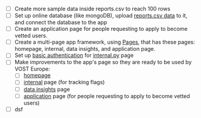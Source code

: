 - [ ] Create more sample data inside reports.csv to reach 100 rows
- [ ] Set up online database (like mongoDB), upload [reports.csv data](https://github.com/Coding-with-Adam/response-reporting-dashboard/blob/main/reports.csv) to it, and connect the database to the app
- [ ] Create an application page for people requesting to apply to become vetted users.
- [ ] Create a multi-page app framework, using [Pages](https://dash.plotly.com/urls#dash-pages), that has these pages: homepage, internal, data insights, and application page.
- [ ] Set up [basic authentication](https://github.com/plotly/dash-auth/blob/main/README.md) for [internal.py](https://github.com/Coding-with-Adam/response-reporting-dashboard/blob/main/internal.py) page
- [ ] Make improvements to the app's page so they are ready to be used by VOST Europe:
  - [ ] [homepage](https://github.com/Coding-with-Adam/response-reporting-dashboard/blob/main/homepage.py)
  - [ ] [internal](https://github.com/Coding-with-Adam/response-reporting-dashboard/blob/main/internal.py) page (for tracking flags)
  - [ ] [data insights](https://github.com/Coding-with-Adam/response-reporting-dashboard/blob/main/data-insights.py) page 
  - [ ] [application](https://github.com/Coding-with-Adam/response-reporting-dashboard/blob/main/application.py) page (for people requesting to apply to become vetted users)
- [ ] dsf

